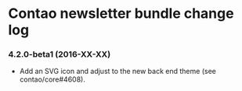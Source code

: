 # Contao newsletter bundle change log

### 4.2.0-beta1 (2016-XX-XX)

 * Add an SVG icon and adjust to the new back end theme (see contao/core#4608).
